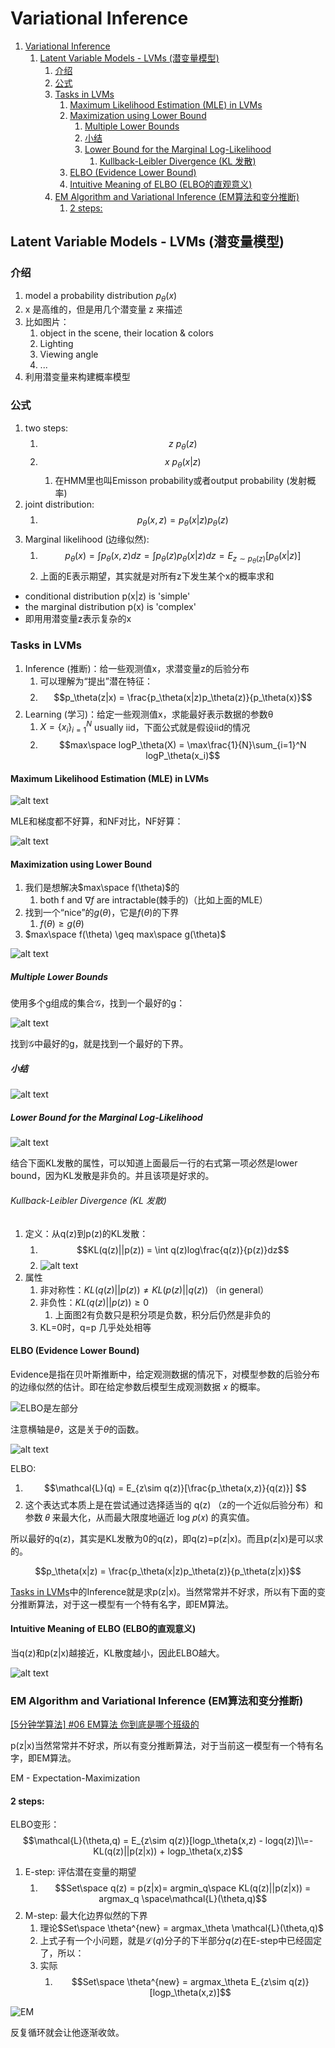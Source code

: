 # Variational Inference

1. [Variational Inference](#variational-inference)
   1. [Latent Variable Models - LVMs (潜变量模型)](#latent-variable-models---lvms-潜变量模型)
      1. [介绍](#介绍)
      2. [公式](#公式)
      3. [Tasks in LVMs](#tasks-in-lvms)
         1. [Maximum Likelihood Estimation (MLE) in LVMs](#maximum-likelihood-estimation-mle-in-lvms)
         2. [Maximization using Lower Bound](#maximization-using-lower-bound)
            1. [Multiple Lower Bounds](#multiple-lower-bounds)
            2. [小结](#小结)
            3. [Lower Bound for the Marginal Log-Likelihood](#lower-bound-for-the-marginal-log-likelihood)
               1. [Kullback-Leibler Divergence (KL 发散)](#kullback-leibler-divergence-kl-发散)
         3. [ELBO (Evidence Lower Bound)](#elbo-evidence-lower-bound)
         4. [Intuitive Meaning of ELBO (ELBO的直观意义)](#intuitive-meaning-of-elbo-elbo的直观意义)
      4. [EM Algorithm and Variational Inference (EM算法和变分推断)](#em-algorithm-and-variational-inference-em算法和变分推断)
         1. [2 steps:](#2-steps)


## Latent Variable Models - LVMs (潜变量模型)

### 介绍
1. model a probability distribution $p_\theta(x)$
2. x 是高维的，但是用几个潜变量 z 来描述
3. 比如图片：
   1. object in the scene, their location & colors
   2. Lighting
   3. Viewing angle
   4. ...
4. 利用潜变量来构建概率模型

### 公式

1. two steps:
   1. $$z~p_\theta(z)$$
   2. $$x~p_\theta(x|z)$$
      1. 在HMM里也叫Emisson probability或者output probability (发射概率)
2. joint distribution:
   1. $$p_\theta(x,z) = p_\theta(x|z)p_\theta(z)$$
3. Marginal likelihood (边缘似然):
   1. $$p_\theta(x) = \int p_\theta(x,z)dz = \int p_\theta(z)p_\theta(x|z)dz=E_{z\sim p_\theta(z)}[p_\theta(x|z)]$$
   2. 上面的E表示期望，其实就是对所有z下发生某个x的概率求和

- conditional distribution p(x|z) is 'simple'
- the marginal distribution p(x) is 'complex'
- 即用用潜变量z表示复杂的x

### Tasks in LVMs

1. Inference (推断)：给一些观测值x，求潜变量z的后验分布
   1. 可以理解为“提出”潜在特征：
   2. $$p_\theta(z|x) = \frac{p_\theta(x|z)p_\theta(z)}{p_\theta(x)}$$
2. Learning (学习)：给定一些观测值x，求能最好表示数据的参数θ
   1. $X=\{x_i\}^N_{i=1}$ usually iid，下面公式就是假设iid的情况
   2. $$max\space logP_\theta(X) = \max\frac{1}{N}\sum_{i=1}^N logP_\theta(x_i)$$

#### Maximum Likelihood Estimation (MLE) in LVMs

![alt text](_attachments/Variational_Inference/image.png)

MLE和梯度都不好算，和NF对比，NF好算：

![alt text](_attachments/Variational_Inference/image-1.png)

#### Maximization using Lower Bound

1. 我们是想解决$max\space f(\theta)$的
   1. both f and $\nabla f$ are intractable(棘手的)（比如上面的MLE）
2. 找到一个“nice”的$g(\theta)$，它是$f(\theta)$的下界
   1. $f(\theta) \geq g(\theta)$
3. $max\space f(\theta) \geq max\space g(\theta)$

![alt text](_attachments/Variational_Inference/image-3.png)

##### Multiple Lower Bounds

使用多个g组成的集合$\mathcal{G}$，找到一个最好的g：

![alt text](_attachments/Variational_Inference/image-2.png)

找到$\mathcal{G}$中最好的g，就是找到一个最好的下界。

##### 小结

![alt text](_attachments/Variational_Inference/image-4.png)

##### Lower Bound for the Marginal Log-Likelihood

![alt text](_attachments/Variational_Inference/image-5.png)

结合下面KL发散的属性，可以知道上面最后一行的右式第一项必然是lower bound，因为KL发散是非负的。并且该项是好求的。

###### Kullback-Leibler Divergence (KL 发散)

1. 定义：从q(z)到p(z)的KL发散：
   1. $$KL(q(z)||p(z)) = \int q(z)log\frac{q(z)}{p(z)}dz$$
   2. ![alt text](_attachments/Variational_Inference/image-6.png)
2. 属性
   1. 非对称性：$KL(q(z)||p(z)) \neq KL(p(z)||q(z))$ （in general）
   2. 非负性：$KL(q(z)||p(z)) \geq 0$
      1. 上面图2有负数只是积分项是负数，积分后仍然是非负的
   3. KL=0时，q=p 几乎处处相等

#### ELBO (Evidence Lower Bound)

Evidence是指在贝叶斯推断中，给定观测数据的情况下，对模型参数的后验分布的边缘似然的估计。即在给定参数后模型生成观测数据 𝑥 的概率。

![ELBO是左部分](_attachments/Variational_Inference/image-7.png)

注意横轴是$\theta$，这是关于$\theta$的函数。

![alt text](_attachments/Variational_Inference/image-8.png)

ELBO:
1. $$\mathcal{L}(q) = E_{z\sim q(z)}[\frac{p_\theta(x,z)}{q(z)}] $$
2. 这个表达式本质上是在尝试通过选择适当的 q(z) （z的一个近似后验分布）和参数 𝜃 来最大化，从而最大限度地逼近 log 𝑝(𝑥) 的真实值。

所以最好的q(z)，其实是KL发散为0的q(z)，即q(z)=p(z|x)。而且p(z|x)是可以求的。

$$p_\theta(x|z) = \frac{p_\theta(x|z)p_\theta(z)}{p_\theta(z|x)}$$

[Tasks in LVMs](#tasks-in-lvms)中的Inference就是求p(z|x)。当然常常并不好求，所以有下面的变分推断算法，对于这一模型有一个特有名字，即EM算法。

#### Intuitive Meaning of ELBO (ELBO的直观意义)
当q(z)和p(z|x)越接近，KL散度越小，因此ELBO越大。

![alt text](_attachments/Variational_Inference/image-9.png)

### EM Algorithm and Variational Inference (EM算法和变分推断)

[[5分钟学算法] #06 EM算法 你到底是哪个班级的](https://www.bilibili.com/video/BV1RT411G7jJ)

p(z|x)当然常常并不好求，所以有变分推断算法，对于当前这一模型有一个特有名字，即EM算法。

EM - Expectation-Maximization

#### 2 steps:
ELBO变形：
$$\mathcal{L}(\theta,q) = E_{z\sim q(z)}[logp_\theta(x,z) - logq(z)]\\=-KL(q(z)||p(z|x)) + logp_\theta(x,z)$$

1. E-step: 评估潜在变量的期望
   1. $$Set\space q(z) = p(z|x)= argmin_q\space KL(q(z)||p(z|x)) = argmax_q \space\mathcal{L}(\theta,q)$$
2. M-step: 最大化边界似然的下界
   1. 理论$Set\space \theta^{new} = argmax_\theta \mathcal{L}(\theta,q)$
   2. 上式子有一个小问题，就是$\mathcal{L}(q)$分子的下半部分$q(z)$在E-step中已经固定了，所以：
   3. 实际
      1. $$Set\space \theta^{new} = argmax_\theta E_{z\sim q(z)}[logp_\theta(x,z)]$$

![EM](_attachments/Variational_Inference/image-10.png)

反复循环就会让他逐渐收敛。

